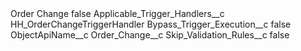 <?xml version="1.0" encoding="UTF-8"?>
<CustomMetadata xmlns="http://soap.sforce.com/2006/04/metadata" xmlns:xsi="http://www.w3.org/2001/XMLSchema-instance" xmlns:xsd="http://www.w3.org/2001/XMLSchema">
    <label>Order Change</label>
    <protected>false</protected>
    <values>
        <field>Applicable_Trigger_Handlers__c</field>
        <value xsi:type="xsd:string">HH_OrderChangeTriggerHandler</value>
    </values>
    <values>
        <field>Bypass_Trigger_Execution__c</field>
        <value xsi:type="xsd:boolean">false</value>
    </values>
    <values>
        <field>ObjectApiName__c</field>
        <value xsi:type="xsd:string">Order_Change__c</value>
    </values>
    <values>
        <field>Skip_Validation_Rules__c</field>
        <value xsi:type="xsd:boolean">false</value>
    </values>
</CustomMetadata>
